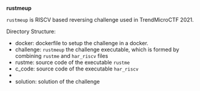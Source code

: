 
**rustmeup**

`rustmeup` is RISCV based reversing challenge used in TrendMicroCTF 2021.


Directory Structure:

- docker: dockerfile to setup the challenge in a docker. 
- challenge: `rustmeup` the challenge executable, which is formed by combining `rustme` and `har_riscv` files
- rustme: source code of the executable `rustme`
- c_code: source code of the executable `har_riscv`
-
- solution: solution of the challenge 
